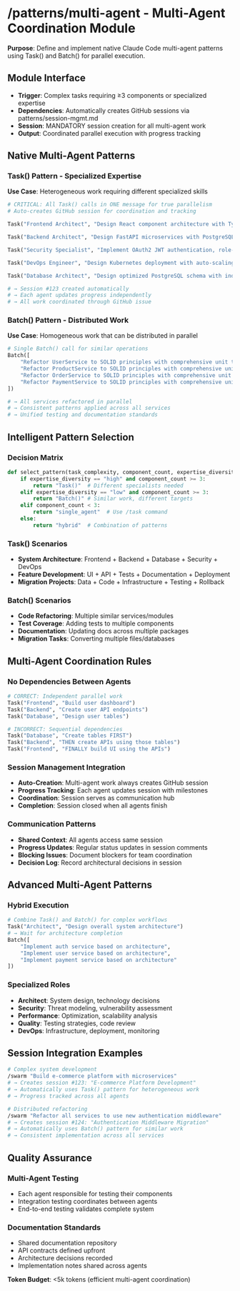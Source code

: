 # /patterns/multi-agent - Multi-Agent Coordination Module

**Purpose**: Define and implement native Claude Code multi-agent patterns using Task() and Batch() for parallel execution.

## Module Interface
- **Trigger**: Complex tasks requiring ≥3 components or specialized expertise
- **Dependencies**: Automatically creates GitHub sessions via patterns/session-mgmt.md
- **Session**: MANDATORY session creation for all multi-agent work
- **Output**: Coordinated parallel execution with progress tracking

## Native Multi-Agent Patterns

### Task() Pattern - Specialized Expertise
**Use Case**: Heterogeneous work requiring different specialized skills

```python
# CRITICAL: All Task() calls in ONE message for true parallelism
# Auto-creates GitHub session for coordination and tracking

Task("Frontend Architect", "Design React component architecture with TypeScript, Redux state management, and responsive design patterns")

Task("Backend Architect", "Design FastAPI microservices with PostgreSQL, async operations, and comprehensive API documentation") 

Task("Security Specialist", "Implement OAuth2 JWT authentication, role-based access control, and comprehensive threat model")

Task("DevOps Engineer", "Design Kubernetes deployment with auto-scaling, monitoring, logging, and CI/CD pipeline")

Task("Database Architect", "Design optimized PostgreSQL schema with indexing, migrations, and query performance analysis")

# → Session #123 created automatically
# → Each agent updates progress independently  
# → All work coordinated through GitHub issue
```

### Batch() Pattern - Distributed Work
**Use Case**: Homogeneous work that can be distributed in parallel

```python
# Single Batch() call for similar operations
Batch([
    "Refactor UserService to SOLID principles with comprehensive unit tests and documentation",
    "Refactor ProductService to SOLID principles with comprehensive unit tests and documentation", 
    "Refactor OrderService to SOLID principles with comprehensive unit tests and documentation",
    "Refactor PaymentService to SOLID principles with comprehensive unit tests and documentation"
])

# → All services refactored in parallel
# → Consistent patterns applied across all services
# → Unified testing and documentation standards
```

## Intelligent Pattern Selection

### Decision Matrix
```python
def select_pattern(task_complexity, component_count, expertise_diversity):
    if expertise_diversity == "high" and component_count >= 3:
        return "Task()"  # Different specialists needed
    elif expertise_diversity == "low" and component_count >= 3:  
        return "Batch()" # Similar work, different targets
    elif component_count < 3:
        return "single_agent"  # Use /task command
    else:
        return "hybrid"  # Combination of patterns
```

### Task() Scenarios
- **System Architecture**: Frontend + Backend + Database + Security + DevOps
- **Feature Development**: UI + API + Tests + Documentation + Deployment
- **Migration Projects**: Data + Code + Infrastructure + Testing + Rollback

### Batch() Scenarios  
- **Code Refactoring**: Multiple similar services/modules
- **Test Coverage**: Adding tests to multiple components
- **Documentation**: Updating docs across multiple packages
- **Migration Tasks**: Converting multiple files/databases

## Multi-Agent Coordination Rules

### No Dependencies Between Agents
```python
# CORRECT: Independent parallel work
Task("Frontend", "Build user dashboard")
Task("Backend", "Create user API endpoints") 
Task("Database", "Design user tables")

# INCORRECT: Sequential dependencies
Task("Database", "Create tables FIRST")  
Task("Backend", "THEN create APIs using those tables")
Task("Frontend", "FINALLY build UI using the APIs")
```

### Session Management Integration
- **Auto-Creation**: Multi-agent work always creates GitHub session
- **Progress Tracking**: Each agent updates session with milestones
- **Coordination**: Session serves as communication hub
- **Completion**: Session closed when all agents finish

### Communication Patterns
- **Shared Context**: All agents access same session
- **Progress Updates**: Regular status updates in session comments
- **Blocking Issues**: Document blockers for team coordination
- **Decision Log**: Record architectural decisions in session

## Advanced Multi-Agent Patterns

### Hybrid Execution
```python
# Combine Task() and Batch() for complex workflows
Task("Architect", "Design overall system architecture")
# → Wait for architecture completion
Batch([
    "Implement auth service based on architecture",
    "Implement user service based on architecture", 
    "Implement payment service based on architecture"
])
```

### Specialized Roles
- **Architect**: System design, technology decisions
- **Security**: Threat modeling, vulnerability assessment
- **Performance**: Optimization, scalability analysis
- **Quality**: Testing strategies, code review
- **DevOps**: Infrastructure, deployment, monitoring

## Session Integration Examples

```bash
# Complex system development
/swarm "Build e-commerce platform with microservices"
# → Creates session #123: "E-commerce Platform Development"
# → Automatically uses Task() pattern for heterogeneous work
# → Progress tracked across all agents

# Distributed refactoring  
/swarm "Refactor all services to use new authentication middleware"
# → Creates session #124: "Authentication Middleware Migration"
# → Automatically uses Batch() pattern for similar work
# → Consistent implementation across all services
```

## Quality Assurance

### Multi-Agent Testing
- Each agent responsible for testing their components
- Integration testing coordinates between agents
- End-to-end testing validates complete system

### Documentation Standards
- Shared documentation repository
- API contracts defined upfront
- Architecture decisions recorded
- Implementation notes shared across agents

**Token Budget**: <5k tokens (efficient multi-agent coordination)